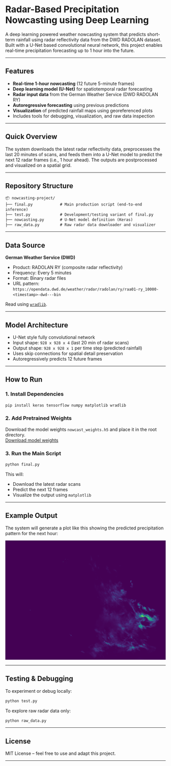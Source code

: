 # Radar-Based Precipitation Nowcasting using Deep Learning

A deep learning powered weather nowcasting system that predicts short-term rainfall using radar reflectivity data from the DWD RADOLAN dataset. Built with a U-Net  based convolutional neural network, this project enables real-time precipitation forecasting up to 1 hour into the future.

---

## Features

- **Real-time 1-hour nowcasting** (12 future 5-minute frames)
- **Deep learning model (U-Net)** for spatiotemporal radar forecasting
- **Radar input data** from the German Weather Service (DWD RADOLAN RY)
- **Autoregressive forecasting** using previous predictions
- **Visualization** of predicted rainfall maps using georeferenced plots
- Includes tools for debugging, visualization, and raw data inspection

---

## Quick Overview

The system downloads the latest radar reflectivity data, preprocesses the last 20 minutes of scans, and feeds them into a U-Net model to predict the next 12 radar frames (i.e., 1 hour ahead). The outputs are postprocessed and visualized on a spatial grid.

---

## Repository Structure

```
📦 nowcasting-project/
├── final.py            # Main production script (end-to-end inference)
├── test.py             # Development/testing variant of final.py
├── nowcasting.py       # U-Net model definition (Keras)
├── raw_data.py         # Raw radar data downloader and visualizer
```

---

## Data Source

**German Weather Service (DWD)**  
- Product: RADOLAN RY (composite radar reflectivity)
- Frequency: Every 5 minutes  
- Format: Binary radar files  
- URL pattern:  
  `https://opendata.dwd.de/weather/radar/radolan/ry/raa01-ry_10000-<timestamp>-dwd---bin`

Read using [`wradlib`](https://docs.wradlib.org/en/stable/).

---

## Model Architecture

- U-Net style fully convolutional network
- Input shape: `928 x 928 x 4` (last 20 min of radar scans)
- Output shape: `928 x 928 x 1` per time step (predicted rainfall)
- Uses skip connections for spatial detail preservation
- Autoregressively predicts 12 future frames

---

## How to Run

### 1. Install Dependencies

```bash
pip install keras tensorflow numpy matplotlib wradlib
```

### 2. Add Pretrained Weights

Download the model weights `nowcast_weights.h5` and place it in the root directory.  
[Download model weights](https://drive.google.com/drive/folders/1n_QVFc8Ked4oTo184dqisqn7UAD4nVyO)

### 3. Run the Main Script

```bash
python final.py
```

This will:
- Download the latest radar scans
- Predict the next 12 frames
- Visualize the output using `matplotlib`

---

## Example Output

The system will generate a plot like this showing the predicted precipitation pattern for the next hour:

![Example Output](media/nowcast(2021-05-12%2010,00,00).png)
 
---

## Testing & Debugging

To experiment or debug locally:

```bash
python test.py
```

To explore raw radar data only:

```bash
python raw_data.py
```

---

## License

MIT License – feel free to use and adapt this project.

---